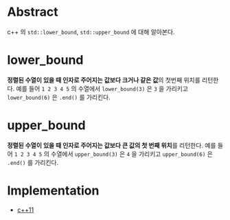# Abstract

c++ 의 `std::lower_bound`, `std::upper_bound` 에 대해 알아본다.

# lower_bound

**정렬된 수열이 있을 때 인자로 주어지는 값보다 크거나 같은 값**의 첫번째 위치를 리턴한다. 예를 들어 `1 2 3 4 5` 의 수열에서 `lower_bound(3)` 은 `3` 을 가리키고 `lower_bound(6)` 은 `.end()` 를 가리킨다.

# upper_bound

**정렬된 수열이 있을 때 인자로 주어지는 값보다 큰 값의 첫 번째 위치**를 리턴한다. 예를 들어 `1 2 3 4 5` 의 수열에서 `upper_bound(3)` 은 `4` 을 가리키고 `upper_bound(6)` 은 `.end()` 를 가리킨다.

# Implementation

* [c++11](a.cpp)